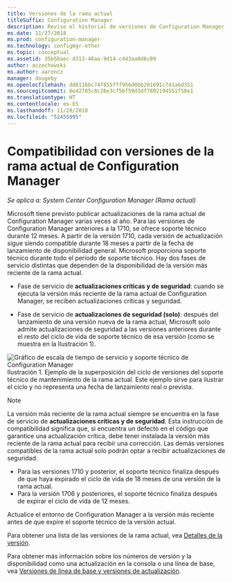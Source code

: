 ```yaml
---
title: Versiones de la rama actual
titleSuffix: Configuration Manager
description: Revise el historial de versiones de Configuration Manager y obtenga información sobre las fases del servicio ofrecido.
ms.date: 11/27/2018
ms.prod: configuration-manager
ms.technology: configmgr-other
ms.topic: conceptual
ms.assetid: 35b5baec-d313-46aa-9d14-c443aa0d6c09
author: aczechowski
ms.author: aaroncz
manager: dougeby
ms.openlocfilehash: dd8116bc74f855fff956d0bb201691c741a6d351
ms.sourcegitcommit: 6e42785c8c26e3c75bf59d3df7802194551f58e1
ms.translationtype: HT
ms.contentlocale: es-ES
ms.lasthandoff: 11/28/2018
ms.locfileid: "52455995"
---
```

# <a name="support-for-configuration-manager-current-branch-versions"></a>Compatibilidad con versiones de la rama actual de Configuration Manager

*Se aplica a: System Center Configuration Manager (Rama actual)*

Microsoft tiene previsto publicar actualizaciones de la rama actual de Configuration Manager varias veces al año. Para las versiones de Configuration Manager anteriores a la 1710, se ofrece soporte técnico durante 12 meses. A partir de la versión 1710, cada versión de actualización sigue siendo compatible durante 18 meses a partir de la fecha de lanzamiento de disponibilidad general. Microsoft proporciona soporte técnico durante todo el período de soporte técnico. Hay dos fases de servicio distintas que dependen de la disponibilidad de la versión más reciente de la rama actual.  

-   Fase de servicio de **actualizaciones críticas y de seguridad**: cuando se ejecuta la versión más reciente de la rama actual de Configuration Manager, se reciben actualizaciones críticas y seguridad.  

-   Fase de servicio de **actualizaciones de seguridad (solo)**: después del lanzamiento de una versión nueva de la rama actual, Microsoft solo admite actualizaciones de seguridad a las versiones anteriores durante el resto del ciclo de vida de soporte técnico de esa versión (como se muestra en la Ilustración 1).  

 ![Gráfico de escala de tiempo de servicio y soporte técnico de Configuration Manager](media/CM_Servicing_support_timeline1.png)  
Ilustración 1. Ejemplo de la superposición del ciclo de versiones del soporte técnico de mantenimiento de la rama actual. Este ejemplo sirve para ilustrar el ciclo y no representa una fecha de lanzamiento real o prevista.

> [!NOTE]  
>  La versión más reciente de la rama actual siempre se encuentra en la fase de servicio de **actualizaciones críticas y de seguridad**. Esta instrucción de compatibilidad significa que, si encuentra un defecto en el código que garantice una actualización crítica, debe tener instalada la versión más reciente de la rama actual para recibir una corrección. Las demás versiones compatibles de la rama actual solo podrán optar a recibir actualizaciones de seguridad.
> - Para las versiones 1710 y posterior, el soporte técnico finaliza después de que haya expirado el ciclo de vida de 18 meses de una versión de la rama actual.
> - Para la versión 1706 y posteriores, el soporte técnico finaliza después de expirar el ciclo de vida de 12 meses.
> 
> Actualice el entorno de Configuration Manager a la versión más reciente antes de que expire el soporte técnico de la versión actual.

Para obtener una lista de las versiones de la rama actual, vea [Detalles de la versión](/sccm/core/servers/manage/updates#version-details).

Para obtener más información sobre los números de versión y la disponibilidad como una actualización en la consola o una línea de base, vea [Versiones de línea de base y versiones de actualización](/sccm/core/servers/manage/updates#a-namebkmkbaselinesa-baseline-and-update-versions).
